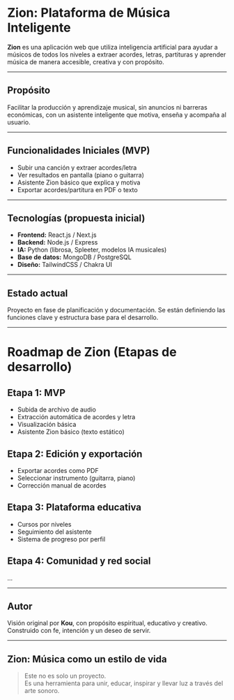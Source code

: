 # Zion: Plataforma de Música Inteligente

**Zion** es una aplicación web que utiliza inteligencia artificial para ayudar a músicos de todos los niveles a extraer acordes, letras, partituras y aprender música de manera accesible, creativa y con propósito.

---

## Propósito

Facilitar la producción y aprendizaje musical, sin anuncios ni barreras económicas, con un asistente inteligente que motiva, enseña y acompaña al usuario.

---

##  Funcionalidades Iniciales (MVP)

- Subir una canción y extraer acordes/letra
- Ver resultados en pantalla (piano o guitarra)
- Asistente Zion básico que explica y motiva
- Exportar acordes/partitura en PDF o texto

---

## Tecnologías (propuesta inicial)

- **Frontend:** React.js / Next.js
- **Backend:** Node.js / Express
- **IA:** Python (librosa, Spleeter, modelos IA musicales)
- **Base de datos:** MongoDB / PostgreSQL
- **Diseño:** TailwindCSS / Chakra UI

---

## Estado actual

Proyecto en fase de planificación y documentación. Se están definiendo las funciones clave y estructura base para el desarrollo.

---

#  Roadmap de Zion (Etapas de desarrollo)

## Etapa 1: MVP
-  Subida de archivo de audio
-  Extracción automática de acordes y letra
-  Visualización básica
-  Asistente Zion básico (texto estático)

## Etapa 2: Edición y exportación
-  Exportar acordes como PDF
-  Seleccionar instrumento (guitarra, piano)
-  Corrección manual de acordes

## Etapa 3: Plataforma educativa
-  Cursos por niveles
-  Seguimiento del asistente
-  Sistema de progreso por perfil

## Etapa 4: Comunidad y red social
...


---

## Autor

Visión original por **Kou**, con propósito espiritual, educativo y creativo.  
Construido con fe, intención y un deseo de servir.

---

## Zion: Música como un estilo de vida

> Este no es solo un proyecto.  
> Es una herramienta para unir, educar, inspirar y llevar luz a través del arte sonoro.

